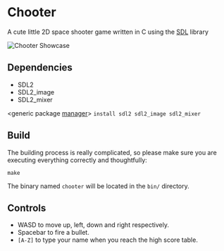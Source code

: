 # Chooter

A cute little 2D space shooter game written in C using the [SDL](https://www.libsdl.org "SDL's Homepage") library

![Chooter Showcase](https://media.giphy.com/media/Xzp6Gv5HxUjzT6Se5J/giphy.gif)

## Dependencies

+ SDL2
+ SDL2_image
+ SDL2_mixer

<generic package [manager](https://i.imgflip.com/3so0ng.jpg)> `install sdl2 sdl2_image sdl2_mixer`

## Build

The building process is really complicated, so please make sure you are executing everything correctly and thoughtfully:

```
make
```

The binary named `chooter` will be located in the `bin/` directory.

## Controls

+ WASD to move up, left, down and right respectively.
+ Spacebar to fire a bullet.
+ `[A-Z]` to type your name when you reach the high score table.
